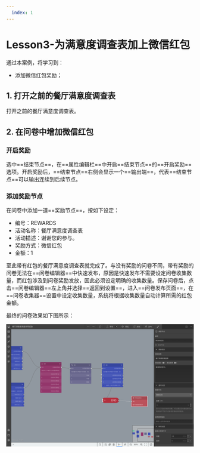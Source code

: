 ```yaml
---
  index: 1
---
```







# Lesson3-为满意度调查表加上微信红包

通过本案例，将学习到：

+ 添加微信红包奖励；

## 1. 打开之前的餐厅满意度调查表

打开之前的餐厅满意度调查表。

## 2. 在问卷中增加微信红包

### 开启奖励

选中==结束节点==，在==属性编辑栏==中开启==结束节点==的==开启奖励==选项。开启奖励后，==结束节点==右侧会显示一个==输出端==，代表==结束节点==可以输出连续到后续节点。

### 添加奖励节点

在问卷中添加一道==奖励节点==，按如下设定：

+ 编号：REWARDS
+ 活动名称：餐厅满意度调查表
+ 活动描述：谢谢您的参与。
+ 奖励方式：微信红包
+ 金额：1


至此带有红包的餐厅满意度调查表就完成了。与没有奖励的问卷不同，带有奖励的问卷无法在==问卷编辑器==中快速发布，原因是快速发布不需要设定问卷收集数量，而红包涉及到问卷奖励发放，因此必须设定明确的收集数量。保存问卷后，点击==问卷编辑器==左上角并选择==返回到设置==，进入==问卷发布页面==，在==问卷收集器==设置中设定收集数量，系统将根据收集数量自动计算所需的红包金额。

最终的问卷效果如下图所示：

![03satisfactionSurveyWithReward01](assets/03satisfactionSurveyWithReward/03satisfactionSurveyWithReward01.png)
